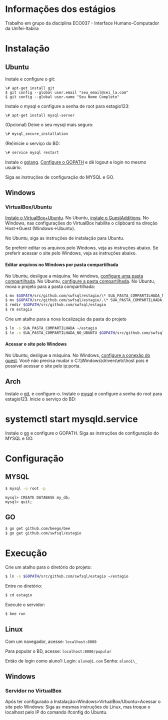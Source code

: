 # Informações dos estágios
Trabalho em grupo da disciplina ECO037 - Interface Humano-Computador da Unifei-Itabira

# Instalação

## Ubuntu
Instale e configure o git:
```console
\# apt-get install git
$ git config --global user.email "seu_email@sei_la.com"
$ git config --global user.name "Seu Nome Completo"
```

Instale o mysql e configure a senha de root para estagio123:
```console
\# apt-get install mysql-server
```
(Opcional) Deixe o seu mysql mais seguro:
```bash
\# mysql_secure_installation
```
(Re)inicie o serviço do BD:
```bash
\# service mysql restart
```

Instale o [golang](https://github.com/golang/go/wiki/Ubuntu).
[Configure o GOPATH](https://stackoverflow.com/questions/21001387/how-do-i-set-the-gopath-environment-variable-on-ubuntu-what-file-must-i-edit) e dê logout e login no mesmo usuário.

Siga as instruções de configuração do MYSQL e GO.

## Windows
### VirtualBox/Ubuntu
[Instale o VirtualBox+Ubuntu](http://pt.wikihow.com/Instalar-o-Ubuntu-no-VirtualBox).
No Ubuntu, [instale o GuestAdditions](http://www.htpcbeginner.com/install-virtualbox-guest-additions-on-ubuntu-debian/).
No Windows, nas configurações do VirtualBox habilite o clipboard na direção Host->Guest (Windows->Ubuntu).

No Ubuntu, siga as instruções de instalação para Ubuntu.

Se preferir editar os arquivos pelo Windows, veja as instruções abaixo.
Se preferir acessar o site pelo Windows, veja as instruções abaixo.

#### Editar arquivos no Windows por pasta compartilhada
No Ubuntu, desligue a máquina. 
No windows, [configure uma pasta compartilhada](http://www.htpcbeginner.com/setup-virtualbox-shared-folders-linux-windows/).
No Ubuntu, [configure a pasta compartilhada](http://www.htpcbeginner.com/mount-virtualbox-shared-folder-on-ubuntu-linux/).
No Ubuntu, mova o projeto para a pasta compartilhada:
```bash
$ mv $GOPATH/src/github.com/swfsql/estagio/\* SUA_PASTA_COMPARTILHADA_NO_UBUNTU
$ mv $GOPATH/src/github.com/swfsql/estagio/.\* SUA_PASTA_COMPARTILHADA_NO_UBUNTU
$ rmdir $GOPATH/src/github.com/swfsql/estagio
$ rm estagio
```
Crie um atalho para a nova localização da pasta do projeto
```bash
$ ln -s SUA_PASTA_COMPARTILHADA ~/estagio
$ ln -s SUA_PASTA_COMPARTILHADA_NO_UBUNTU $GOPATH/src/github.com/swfsql/estagio
```

#### Acessar o site pelo Windows
No Ubuntu, desligue a máquina.
No Windows, [configure a conexão do guest](https://askubuntu.com/questions/52147/how-can-i-access-apache-on-virtualbox-guest-from-host). Você não precisa mudar o C:\\\\Windows\drivers\etc\host pois é possível acessar o site pelo ip:porta.

## Arch
Instale o [git](https://wiki.archlinux.org/index.php/git), e configure-o.
Instale o [mysql](https://wiki.archlinux.org/index.php/MySQL) e configure a senha do root para estagio123.
Inicie o serviço do BD:
# systemctl start mysqld.service
Instale o [go](https://wiki.archlinux.org/index.php/Go) e configure o GOPATH.
Siga as instruções de configuração do MYSQL e GO.

# Configuração

## MYSQL
```bash
$ mysql -u root -p
```
```mysql
mysql> CREATE DATABASE my_db;	
mysql> quit;
```

## GO
```bash
$ go get github.com/beego/bee
$ go get github.com/swfsql/estagio
```


# Execução
Crie um atalho para o diretório do projeto:
```bash
$ ln -s $GOPATH/src/github.com/swfsql/estagio ~/estagio
```
Entre no diretório:
```bash
$ cd estagio
```
Execute o servidor:
```bash
$ bee run
```

## Linux
Com um navegador, acesse: 
`localhost:8080`

Para popular o BD, acesse: 
`localhost:8080/popular`

Então de login como aluno1: 
Login: `aluno@1.com` 
Senha: `aluno1\_`

## Windows
### Servidor no VirtualBox
Após ter configurado a Instalação>Windows>VirtualBox/Ubuntu>Acessar o site pelo Windows:
Siga as mesmas instruções do Linux, mas troque o localhost pelo IP do comando ifconfig do Ubuntu.
